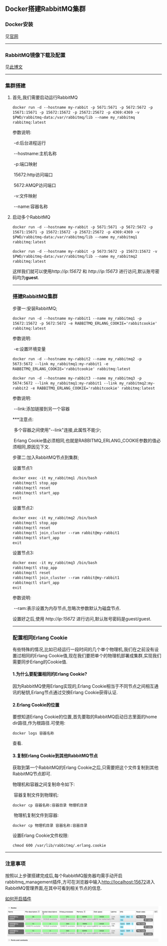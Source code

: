 ## Docker搭建RabbitMQ集群 ##

### Docker安装 ###

见[官网]()

----

### RabbitMQ镜像下载及配置 ###

见[此博文](https://www.cnblogs.com/Alva-mu/p/9487459.html)

----

### 集群搭建 ###

1. 首先,我们需要启动运行RabbitMQ

   ```shell
   docker run -d --hostname my-rabbit -p 5671:5671 -p 5672:5672 -p 15671:15671 -p 15672:15672 -p 25672:25672 -p 4369:4369 -v $PWD/rabbitmq-data:/var/rabbitmq/lib --name my_rabbitmq rabbitmq:latest
   ```

   参数说明:

   ​	-d:后台进程运行

   ​	--hostname:主机名称

   ​	-p:端口映射

   ​		15672:http访问端口

   ​		5672:AMQP访问端口

   ​	-v:文件映射

   ​	--name:容器名称

2. 启动多个RabbitMQ

   ```shell
   docker run -d --hostname my-rabbit -p 5671:5671 -p 5672:5672 -p 15671:15671 -p 15672:15672 -p 25672:25672 -p 4369:4369 -v $PWD/rabbitmq-data:/var/rabbitmq/lib --name my_rabbitmq1 rabbitmq:latest
   ```

   

   ```shell
   docker run -d --hostname my-rabbit -p 5673:5672 -p 15673:15672 -v $PWD/rabbitmq-data:/var/rabbitmq/lib --name my_rabbitmq2 rabbitmq:latest
   ```

   这样我们就可以使用*http://ip:15672* 和 *http://ip:15673* 进行访问,默认账号密码均为**guest**.

   ----

   ### 搭建RabbitMQ集群 ###

   步骤一:安装RabbitMQ;

   ```shell
   docker run -d --hostname my-rabbit1 --name my_rabbitmq1 -p 15672:15672 -p 5672:5672 -e RABBITMQ_ERLANG_COOKIE='rabbitcookie' rabbitmq:latest
   ```

   参数说明:

   ​	-e:设置环境变量

   ```shell
   docker run -d --hostname my-rabbit2 --name my_rabbitmq2 -p 5673:5672 --link my_rabbitmq1:my-rabbit1 -e RABBITMQ_ERLANG_COOKIE='rabbitcookie' rabbitmq:latest
   ```

   ```shell
   docker run -d --hostname my-rabbit3 --name my_rabbitmq3 -p 5674:5672 --link my_rabbitmq1:my-rabbit1 --link my_rabbitmq2:my-rabbit2 -e RABBITMQ_ERLANG_COOKIE='rabbitcookie' rabbitmq:latest
   ```

   参数说明:

   ​	--link:添加链接到另一个容器

   ***注意点:

   ​	多个容器之间使用"--link"连接,此属性不能少;

   ​	Erlang Cookie值必须相同,也就是RABBITMQ_ERLANG_COOKIE参数的值必须相同,原因见下文.

   步骤二:加入RabbitMQ节点到集群;

   设置节点1:

   ```shell
   docker exec -it my_rabbitmq1 /bin/bash
   rabbitmqctl stop_app
   rabbitmqctl reset
   rabbitmqctl start_app
   exit
   ```

   设置节点2:

   ```shell
   docker exec -it my_rabbitmq2 /bin/bash
   rabbitmqctl stop_app
   rabbitmqctl reset
   rabbitmqctl join_cluster --ram rabbit@my-rabbit1
   rabbitmqctl start_app
   exit
   ```

   设置节点3:

   ```shell
   docker exec -it my_rabbitmq3 /bin/bash
   rabbitmqctl stop_app
   rabbitmqctl reset
   rabbitmqctl join_cluster --ram rabbit@my-rabbit1
   rabbitmqctl start_app
   exit
   ```

   参数说明:

   ​	--ram:表示设置为内存节点,忽略次参数默认为磁盘节点.

   设置好之后,使用 *http://ip:15672* 进行访问,默认账号密码是guest/guest.

   ----

   ### 配置相同Erlang Cookie ###

   有些特殊的情况,比如已经运行一段时间的几个单个物理机,我们在之前没有设置过相同的Erlang Cookie值,现在我们要把单个的物理机部署成集群,实现我们需要同步Erlang的Cookie值.

   #### 1.为什么要配置相同的Erlang Cookie? ####

   因为RabbitMQ使用Erlang实现的,Erlang Cookie相当于不同节点之间相互通讯的秘钥,Erlang节点通过交换Erlang Cookie获得认证.

   #### 2.Erlang Cookie的位置 ####

   要想知道Erlang Cookie的位置,首先要取的RabbitMQ启动日志里面的home dir路径,作为根路径.可使用:

   ```shell
   docker logs 容器名称
   ```

   查看.

   #### 3.复制Erlang Cookie到其他RabbitMQ节点 ####

   获取到第一个RabbitMQ的Erlang Cookie之后,只需要把这个文件复制到其他RabbitMQ节点即可.

   物理机和容器之间复制命令如下:

   ​	容器复制文件到物理机: 

   ```shell
   docker cp 容器名称:容器目录 物理机目录
   ```

   ​	物理机复制文件到容器:

   ```shell
   docker cp 物理机目录 容器名称:容器目录
   ```

   设置Erlang Cookie文件权限:

   ```shell
   chmod 600 /var/lib/rabbitmq/.erlang.cookie
   ```





----



### 注意事项 ###

按照以上步骤搭建完成后,每个RabbitMQ服务器均需手动开启rabbitmq_management插件,方可在浏览器中输入[http://localhost:15672](http://localhost:15672)进入RabbitMQ管理界面,在其中可看到相关节点的信息. 

[如何开启插件](https://www.cnblogs.com/Alva-mu/p/9487459.html)

![RabbitMQ-Nodes](https://raw.githubusercontent.com/KimTae-mu/MarkdownPhotos/master/RabbitMQ-3/image/RabbitMQ-Nodes.png)